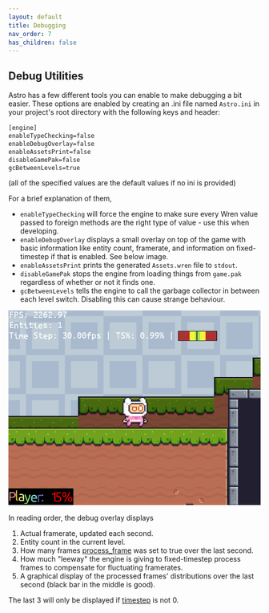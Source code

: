 ```yaml
---
layout: default
title: Debugging
nav_order: 7
has_children: false
---
```



## Debug Utilities

Astro has a few different tools you can enable to make debugging a bit easier. These
options are enabled by creating an .ini file named `Astro.ini` in your project's root
directory with the following keys and header:

    [engine]
    enableTypeChecking=false
    enableDebugOverlay=false
    enableAssetsPrint=false
    disableGamePak=false
    gcBetweenLevels=true

(all of the specified values are the default values if no ini is provided)

For a brief explanation of them,

 + `enableTypeChecking` will force the engine to make sure every Wren value passed to
 foreign methods are the right type of value - use this when developing.
 + `enableDebugOverlay` displays a small overlay on top of the game with basic information
 like entity count, framerate, and information on fixed-timestep if that is enabled. See below image.
 + `enableAssetsPrint` prints the generated `Assets.wren` file to `stdout`.
 + `disableGamePak` stops the engine from loading things from `game.pak` regardless of
 whether or not it finds one.
 + `gcBetweenLevels` tells the engine to call the garbage collector in between each level
 switch. Disabling this can cause strange behaviour.

![debug](debug.png)

In reading order, the debug overlay displays

 1. Actual framerate, updated each second.
 2. Entity count in the current level.
 3. How many frames [process_frame](class/Engine#process_frame) was set to true over the last second.
 4. How much "leeway" the engine is giving to fixed-timestep process frames to compensate for
 fluctuating framerates.
 5. A graphical display of the processed frames' distributions over the last second (black bar in the middle
 is good).

The last 3 will only be displayed if [timestep](class/Engine#timestep) is not 0.